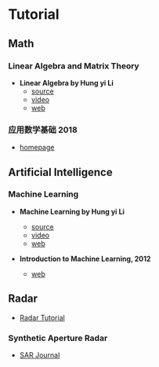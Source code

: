 # Tutorial



## Math

### Linear Algebra and Matrix Theory

- **Linear Algebra by Hung yi Li**
  - [source](https://github.com/datawhalechina/leela-notes)
  - [video](https://www.bilibili.com/video/av64160249)
  - [web](https://datawhalechina.github.io/leela-notes/)

### 应用数学基础 2018

- [homepage](http://resource.pku.edu.cn/index.php?r=course/detail&id=315)




## Artificial Intelligence

### Machine Learning

- **Machine Learning by Hung yi Li**
  - [source](https://github.com/datawhalechina/leeml-notes)
  - [video](https://www.bilibili.com/video/av59538266)
  - [web](https://datawhalechina.github.io/leeml-notes/)


- **Introduction to Machine Learning, 2012**
  - [web](http://cs.brown.edu/courses/cs195-5/spring2012/calendar.html)


## Radar

- [Radar Tutorial](https://www.radartutorial.eu/index.en.html)



### Synthetic Aperture Radar

- [SAR Journal](http://syntheticapertureradar.com/)







